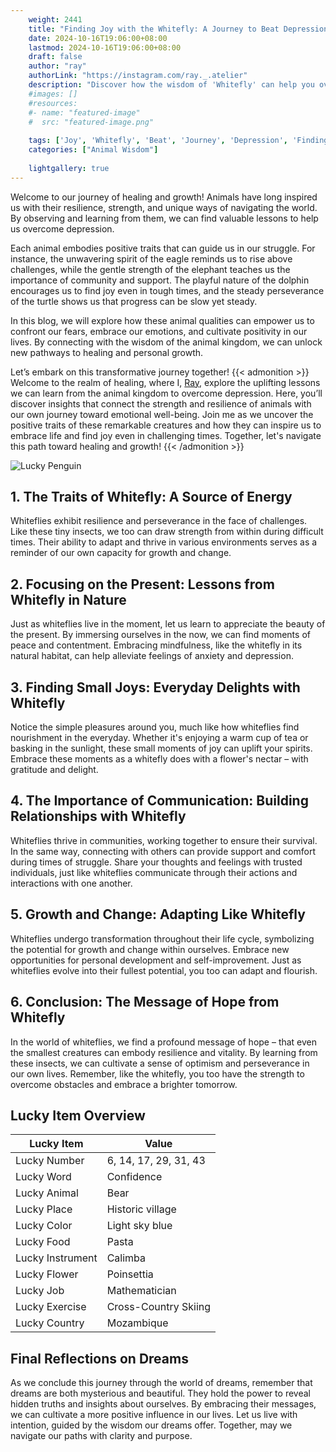 ```yaml
---
    weight: 2441
    title: "Finding Joy with the Whitefly: A Journey to Beat Depression"  # Assuming 'title' column exists
    date: 2024-10-16T19:06:00+08:00
    lastmod: 2024-10-16T19:06:00+08:00
    draft: false
    author: "ray"
    authorLink: "https://instagram.com/ray._.atelier"
    description: "Discover how the wisdom of 'Whitefly' can help you overcome depression and find joy in your life journey."
    #images: []
    #resources:
    #- name: "featured-image"
    #  src: "featured-image.png"
    
    tags: ['Joy', 'Whitefly', 'Beat', 'Journey', 'Depression', 'Finding']
    categories: ["Animal Wisdom"]
    
    lightgallery: true
---
```

    
Welcome to our journey of healing and growth! Animals have long inspired us with their resilience, strength, and unique ways of navigating the world. By observing and learning from them, we can find valuable lessons to help us overcome depression.

Each animal embodies positive traits that can guide us in our struggle. For instance, the unwavering spirit of the eagle reminds us to rise above challenges, while the gentle strength of the elephant teaches us the importance of community and support. The playful nature of the dolphin encourages us to find joy even in tough times, and the steady perseverance of the turtle shows us that progress can be slow yet steady.

In this blog, we will explore how these animal qualities can empower us to confront our fears, embrace our emotions, and cultivate positivity in our lives. By connecting with the wisdom of the animal kingdom, we can unlock new pathways to healing and personal growth.

Let’s embark on this transformative journey together!
{{< admonition >}}
Welcome to the realm of healing, where I, [Ray](https://instagram.com/ray._.atelier), explore the uplifting lessons we can learn from the animal kingdom to overcome depression. Here, you’ll discover insights that connect the strength and resilience of animals with our own journey toward emotional well-being. Join me as we uncover the positive traits of these remarkable creatures and how they can inspire us to embrace life and find joy even in challenging times. Together, let's navigate this path toward healing and growth!
{{< /admonition >}}

![Lucky Penguin](https://cdn.pixabay.com/photo/2024/09/07/02/34/penguins-9028827_1280.jpg "Lucky Penguin")

## 1. The Traits of Whitefly: A Source of Energy
Whiteflies exhibit resilience and perseverance in the face of challenges. Like these tiny insects, we too can draw strength from within during difficult times. Their ability to adapt and thrive in various environments serves as a reminder of our own capacity for growth and change.

## 2. Focusing on the Present: Lessons from Whitefly in Nature
Just as whiteflies live in the moment, let us learn to appreciate the beauty of the present. By immersing ourselves in the now, we can find moments of peace and contentment. Embracing mindfulness, like the whitefly in its natural habitat, can help alleviate feelings of anxiety and depression.

## 3. Finding Small Joys: Everyday Delights with Whitefly
Notice the simple pleasures around you, much like how whiteflies find nourishment in the everyday. Whether it's enjoying a warm cup of tea or basking in the sunlight, these small moments of joy can uplift your spirits. Embrace these moments as a whitefly does with a flower's nectar – with gratitude and delight.

## 4. The Importance of Communication: Building Relationships with Whitefly
Whiteflies thrive in communities, working together to ensure their survival. In the same way, connecting with others can provide support and comfort during times of struggle. Share your thoughts and feelings with trusted individuals, just like whiteflies communicate through their actions and interactions with one another.

## 5. Growth and Change: Adapting Like Whitefly
Whiteflies undergo transformation throughout their life cycle, symbolizing the potential for growth and change within ourselves. Embrace new opportunities for personal development and self-improvement. Just as whiteflies evolve into their fullest potential, you too can adapt and flourish.

## 6. Conclusion: The Message of Hope from Whitefly
In the world of whiteflies, we find a profound message of hope – that even the smallest creatures can embody resilience and vitality. By learning from these insects, we can cultivate a sense of optimism and perseverance in our own lives. Remember, like the whitefly, you too have the strength to overcome obstacles and embrace a brighter tomorrow.


## Lucky Item Overview
| Lucky Item          | Value              |
|---------------|--------------------|
| Lucky Number        | 6, 14, 17, 29, 31, 43  |
| Lucky Word          | Confidence |
| Lucky Animal        | Bear |
| Lucky Place         | Historic village     |
| Lucky Color         | Light sky blue     |
| Lucky Food          | Pasta      |
| Lucky Instrument    | Calimba |
| Lucky Flower        | Poinsettia    |
| Lucky Job           | Mathematician       |
| Lucky Exercise      | Cross-Country Skiing  |
| Lucky Country       | Mozambique    |


##  Final Reflections on Dreams

As we conclude this journey through the world of dreams, remember that dreams are both mysterious and beautiful. They hold the power to reveal hidden truths and insights about ourselves. By embracing their messages, we can cultivate a more positive influence in our lives. Let us live with intention, guided by the wisdom our dreams offer. Together, may we navigate our paths with clarity and purpose.
